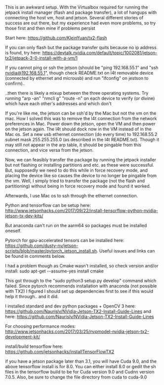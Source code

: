 This is an awkward setup. With the Virtualbox required for running the jetpack install manager (flash and package transfer), a lot of hangups with connecting the host vm, host and jetson. Several different stories of success are out there, but my experience had even more problems, so try those first and then mine if problems persist

Start here: https://github.com/KleinYuan/tx2-flash

If you can only flash but the package transfer quits because no ip address is found, try here: https://devtalk.nvidia.com/default/topic/1002081/jetson-tx2/jetpack-3-0-install-with-a-vm/1

If you cannot ping or ssh the jetson (should be "ping 192.168.55.1" and "ssh nvidia@192.168.55.1", though check README.txt on l4t removable device (connected by ethernet and microusb) and run "ifconfig" on jestson to confirm)..

..then there is likely a mixup between the three operating systems. Try running "arp -an" "nmcli g" "route -n" on each device to verify (or divine) which have each other's addresses and which don't

If you're like me, the jetson can be ssh'd by the Mac but not the vm on the mac. How I solved this was to remove the l4t connection from the network preferences in Mac. Power down the jetson, open the VM and then power on the jetson again. The l4t should dock now in the VM instead of in the Mac os. Set a new usb ethernet connection (do every time) to 192.168.55.2 subnet mask 255.255.255.0 (as described in the l4t README.txt). Though it may still not appear in the arp table, it should be pingable from this connection, and vice versa from the jetson. 

Now, we can feasibly transfer the package by running the jetpack installer but not flashing or installing partitions and etc. as these were successful. But, supposedly we need to do this while in force recovery mode, and placing the device like so causes the device to no longer be pingable from the vm. Well, I simply tried to transfer the package (not the flash and partitioning) without being in force recovery mode and found it worked. 

Afterwards, I use Mac os to ssh through the ethernet connection.

Python and tensorflow can be setup here: http://www.jetsonhacks.com/2017/09/22/install-tensorflow-python-nvidia-jetson-tx-dev-kits/

But anaconda can't run on the aarm64 so packages must be installed oneself. 

Pytorch for gpu-accelerated tensors can be installed here: https://github.com/dusty-nv/jetson-scripts/blob/master/pytorch_jetson_install.sh. Useful issues and links can be found in comments below. 

I had a problem though as Cmake wasn't installed, so check version and/or install: sudo apt-get --assume-yes install cmake

This got through to the "sudo python3 setup.py develop" command which failed. Since pytorch recommends installation with anaconda (not possible with TX2) I figured I should set up dependencies first to see if this would help it through.. and it did.

I installed standard and dev python packages + OpenCV 3 here: https://github.com/Naurislv/NVidia-Jetson-TX2-Install-Guide-Lines and here: https://github.com/Naurislv/NVidia-Jetson-TX2-Install-Guide-Lines

For choosing performance modes: http://www.jetsonhacks.com/2017/03/25/nvpmodel-nvidia-jetson-tx2-development-kit/

install/build tensorflow here: https://github.com/jetsonhacks/installTensorFlowTX2

if you have a jetson package later than 3.1, you will have Cuda 9.0, and the above tensorflow install is for 8.0. You can either install 8.0 or gedit the sh files in the tensorflow build to be for Cuda version 9.0 and Cudnn version 7.0.5. Also, be sure to change the file directory from cuda to cuda-9.0  



